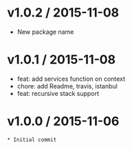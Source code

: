 
v1.0.2 / 2015-11-08
===================

  * New package name

v1.0.1 / 2015-11-08
===================

  * feat: add services function on context
  * chore: add Readme, travis, istanbul
  * feat: recursive stack support

v1.0.0 / 2015-11-06
===================
    * Initial commit

